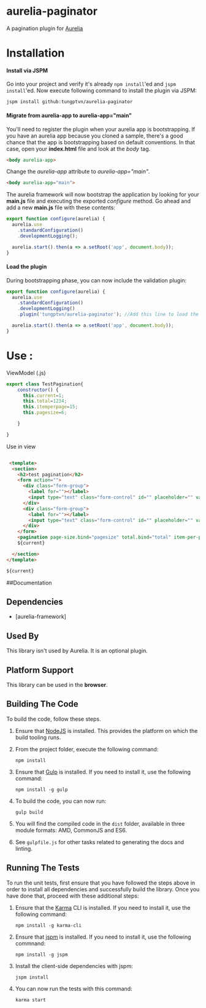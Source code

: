 # aurelia-paginator

A pagination plugin for [Aurelia](http://aurelia.io)

# Installation


#### Install via JSPM
Go into your project and verify it's already `npm install`'ed and `jspm install`'ed. Now execute following command to install the plugin via JSPM:

```
jspm install github:tungptvn/aurelia-paginator
```

#### Migrate from aurelia-app to aurelia-app="main"
You'll need to register the plugin when your aurelia app is bootstrapping. If you have an aurelia app because you cloned a sample, there's a good chance that the app is bootstrapping based on default conventions. In that case, open your **index.html** file and look at the *body* tag.
``` html
<body aurelia-app>
```
Change the *aurelia-app* attribute to *aurelia-app="main"*.
``` html
<body aurelia-app="main">
```
The aurelia framework will now bootstrap the application by looking for your **main.js** file and executing the exported *configure* method. Go ahead and add a new **main.js** file with these contents:
``` javascript
export function configure(aurelia) {
  aurelia.use
    .standardConfiguration()
    .developmentLogging();

  aurelia.start().then(a => a.setRoot('app', document.body));
}

```

#### Load the plugin
During bootstrapping phase, you can now include the validation plugin:

``` javascript
export function configure(aurelia) {
  aurelia.use
    .standardConfiguration()
    .developmentLogging()
    .plugin('tungptvn/aurelia-paginator'); //Add this line to load the plugin

  aurelia.start().then(a => a.setRoot('app', document.body));
}
```
# Use :
ViewModel (.js)

``` javascript
export class TestPagination{
    constructor() {
      this.current=1;
      this.total=1234;
      this.itemperpage=15;
      this.pagesize=6;

    }

}

```
Use in view

``` html

 <template>
  <section>
    <h2>test pagination</h2>
    <form action="">
      <div class="form-group">
        <label for=""></label>
        <input type="text" class="form-control" id="" placeholder="" value.bind="itemperpage"> ${itemperpage}
      </div>
      <div class="form-group">
        <label for=""></label>
        <input type="text" class="form-control" id="" placeholder="" value.bind="total"> ${itemperpage}
      </div>
    </form>
    <pagination page-size.bind="pagesize" total.bind="total" item-per-page.bind="itemperpage" current-page.bind="current"></pagination>
    ${current}

  </section>
</template>

${current}

```

##Documentation
## Dependencies


* [aurelia-framework]



## Used By

This library isn't used by Aurelia. It is an optional plugin.

## Platform Support

This library can be used in the **browser**.

## Building The Code

To build the code, follow these steps.

1. Ensure that [NodeJS](http://nodejs.org/) is installed. This provides the platform on which the build tooling runs.
2. From the project folder, execute the following command:

	```shell
	npm install
	```
3. Ensure that [Gulp](http://gulpjs.com/) is installed. If you need to install it, use the following command:

	```shell
	npm install -g gulp
	```
4. To build the code, you can now run:

	```shell
	gulp build
	```
5. You will find the compiled code in the `dist` folder, available in three module formats: AMD, CommonJS and ES6.

6. See `gulpfile.js` for other tasks related to generating the docs and linting.

## Running The Tests

To run the unit tests, first ensure that you have followed the steps above in order to install all dependencies and successfully build the library. Once you have done that, proceed with these additional steps:

1. Ensure that the [Karma](http://karma-runner.github.io/) CLI is installed. If you need to install it, use the following command:

	```shell
	npm install -g karma-cli
	```
2. Ensure that [jspm](http://jspm.io/) is installed. If you need to install it, use the following commnand:

	```shell
	npm install -g jspm
	```
3. Install the client-side dependencies with jspm:

	```shell
	jspm install
	```

4. You can now run the tests with this command:

	```shell
	karma start
	```

